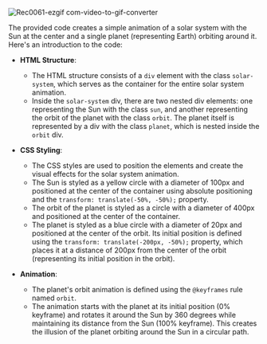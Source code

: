 
![Rec0061-ezgif com-video-to-gif-converter](https://github.com/HodaSedighi/Solar-System-Animation/assets/34411345/4788f65d-b42e-4eee-b54c-1387109c5fa3)


The provided code creates a simple animation of a solar system with the Sun at the center and a single planet (representing Earth) orbiting around it. Here's an introduction to the code:

- **HTML Structure**:
  - The HTML structure consists of a `div` element with the class `solar-system`, which serves as the container for the entire solar system animation.
  - Inside the `solar-system` div, there are two nested div elements: one representing the Sun with the class `sun`, and another representing the orbit of the planet with the class `orbit`. The planet itself is represented by a div with the class `planet`, which is nested inside the `orbit` div.

- **CSS Styling**:
  - The CSS styles are used to position the elements and create the visual effects for the solar system animation.
  - The Sun is styled as a yellow circle with a diameter of 100px and positioned at the center of the container using absolute positioning and the `transform: translate(-50%, -50%);` property.
  - The orbit of the planet is styled as a circle with a diameter of 400px and positioned at the center of the container.
  - The planet is styled as a blue circle with a diameter of 20px and positioned at the center of the orbit. Its initial position is defined using the `transform: translate(-200px, -50%);` property, which places it at a distance of 200px from the center of the orbit (representing its initial position in the orbit).

- **Animation**:
  - The planet's orbit animation is defined using the `@keyframes` rule named `orbit`.
  - The animation starts with the planet at its initial position (0% keyframe) and rotates it around the Sun by 360 degrees while maintaining its distance from the Sun (100% keyframe). This creates the illusion of the planet orbiting around the Sun in a circular path.
